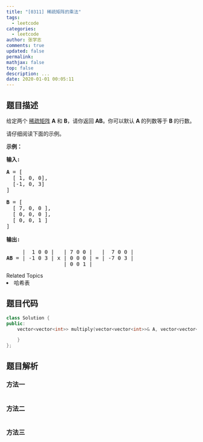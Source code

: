 ```yaml
---
title: "[0311] 稀疏矩阵的乘法"
tags:
  - leetcode
categories:
  - leetcode
author: 张学志
comments: true
updated: false
permalink:
mathjax: false
top: false
description: ...
date: 2020-01-01 00:05:11
---
```


## 题目描述

<p>给定两个&nbsp;<a href="https://baike.baidu.com/item/稀疏矩阵/" target="_blank">稀疏矩阵</a>&nbsp;<strong>A</strong>&nbsp;和&nbsp;<strong>B</strong>，请你返回&nbsp;<strong>AB</strong>。你可以默认&nbsp;<strong>A&nbsp;</strong>的列数等于&nbsp;<strong>B&nbsp;</strong>的行数。</p>

<p>请仔细阅读下面的示例。</p>

<p><strong>示例：</strong></p>

<pre><strong>输入:

</strong><strong>A</strong> = [
  [ 1, 0, 0],
  [-1, 0, 3]
]

<strong>B</strong> = [
  [ 7, 0, 0 ],
  [ 0, 0, 0 ],
  [ 0, 0, 1 ]
]

<strong>输出:</strong>

     |  1 0 0 |   | 7 0 0 |   |  7 0 0 |
<strong>AB</strong> = | -1 0 3 | x | 0 0 0 | = | -7 0 3 |
                  | 0 0 1 |
</pre>
<div><div>Related Topics</div><div><li>哈希表</li></div></div>

## 题目代码

```cpp
class Solution {
public:
    vector<vector<int>> multiply(vector<vector<int>>& A, vector<vector<int>>& B) {

    }
};
```

## 题目解析

### 方法一

```cpp

```

### 方法二

```cpp

```

### 方法三

```cpp

```

